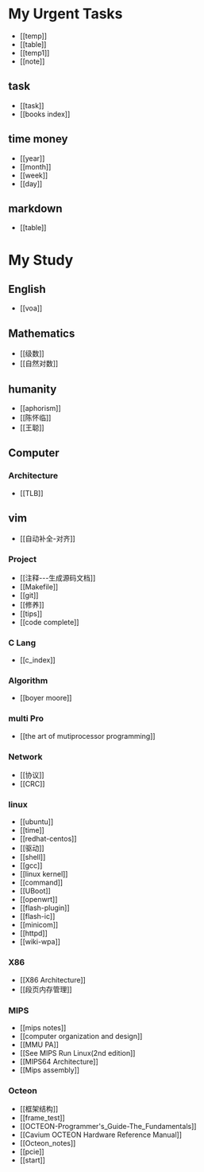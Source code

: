 # My Urgent Tasks
* [[temp]]
* [[table]]
* [[temp1]]
* [[note]]
## task
* [[task]]
* [[books index]]
## time money 
* [[year]]
* [[month]]
* [[week]]
* [[day]]
## markdown
* [[table]]

# My Study 
## English
* [[voa]]
## Mathematics
* [[级数]]
* [[自然对数]]
## humanity  
* [[aphorism]]
* [[陈怀临]] 
* [[王聪]]
## Computer 
### Architecture
* [[TLB]]
## vim 
* [[自动补全-对齐]]
### Project 
* [[注释---生成源码文档]]
* [[Makefile]]
* [[git]]
* [[修养]]
* [[tips]]
* [[code complete]]
### C Lang	
* [[c_index]]
### Algorithm
* [[boyer moore]]
### multi Pro
* [[the art of mutiprocessor programming]]
### Network 
* [[协议]]
* [[CRC]]
### linux
* [[ubuntu]]
* [[time]]
* [[redhat-centos]]
* [[驱动]]
* [[shell]]
* [[gcc]]
* [[linux kernel]]
* [[command]]
* [[UBoot]]
* [[openwrt]]
* [[flash-plugin]]
* [[flash-ic]]
* [[minicom]]
* [[httpd]]
* [[wiki-wpa]]
### X86
* [[X86 Architecture]]
* [[段页内存管理]]

### MIPS
* [[mips notes]]
* [[computer organization and design]]
* [[MMU PA]]
* [[See MIPS Run Linux(2nd edition]]
* [[MIPS64 Architecture]]
* [[Mips assembly]]
### Octeon 
* [[框架结构]]
* [[frame_test]]
* [[OCTEON-Programmer's_Guide-The_Fundamentals]]
* [[Cavium OCTEON Hardware Reference Manual]]
* [[Octeon_notes]]
* [[pcie]]
* [[start]]
